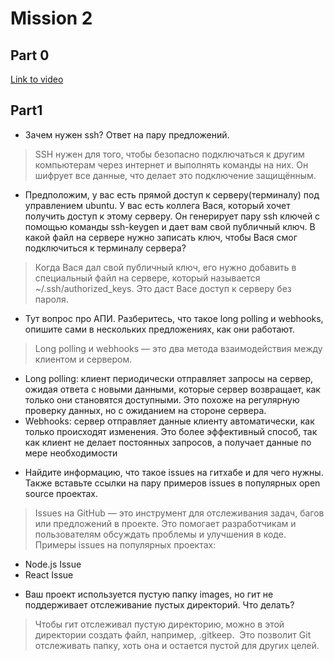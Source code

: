                                            
# Mission 2

## Part 0

[Link to video](https://disk.yandex.ru/i/H_Mw9GluVTtrGg)

## Part1

- Зачем нужен ssh? Ответ на пару предложений.
> SSH нужен для того, чтобы безопасно подключаться к другим компьютерам через интернет и выполнять команды на них. Он шифрует все данные, что делает это подключение защищённым.


- Предположим, у вас есть прямой доступ к серверу(терминалу) под управлением ubuntu. У вас есть коллега Вася, который хочет получить доступ к этому серверу. Он генерирует пару ssh ключей с помощью команды ssh-keygen и дает вам свой публичный ключ. В какой файл на сервере нужно записать ключ, чтобы Вася смог подключиться к терминалу сервера?
> Когда Вася дал свой публичный ключ, его нужно добавить в специальный файл на сервере, который называется ~/.ssh/authorized_keys. Это даст Васе доступ к серверу без пароля.

- Тут вопрос про АПИ. Разберитесь, что такое long polling и webhooks, опишите сами в нескольких предложениях, как они работают.
> Long polling и webhooks — это два метода взаимодействия между клиентом и сервером.
* Long polling: клиент периодически отправляет запросы на сервер, ожидая ответа с новыми данными, которые сервер возвращает, как только они становятся доступными. Это похоже на регулярную проверку данных, но с ожиданием на стороне сервера.
* Webhooks: сервер отправляет данные клиенту автоматически, как только происходят изменения. Это более эффективный способ, так как клиент не делает постоянных запросов, а получает данные по мере необходимости
 

- Найдите информацию, что такое issues на гитхабе и для чего нужны. Также вставьте ссылки на пару примеров issues в популярных open source проектах.
> Issues на GitHub — это инструмент для отслеживания задач, багов или предложений в проекте. Это помогает разработчикам и пользователям обсуждать проблемы и улучшения в коде. Примеры issues на популярных проектах:
* Node.js Issue
* React Issue


- Ваш проект используется пустую папку images, но гит не поддерживает отслеживание пустых директорий. Что делать?
> Чтобы гит отслеживал пустую директорию, можно в этой директории создать файл, например, .gitkeep. 
Это позволит Git отслеживать папку, хоть она и остается пустой для других целей.

 
